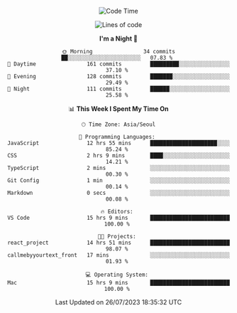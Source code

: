 <div align=center>
 
<!--START_SECTION:waka-->
![Code Time](http://img.shields.io/badge/Code%20Time-118%20hrs%2047%20mins-blue)

![Lines of code](https://img.shields.io/badge/From%20Hello%20World%20I%27ve%20Written-3.0%20million%20lines%20of%20code-blue)

**I'm a Night 🦉** 

```text
🌞 Morning                34 commits          ██░░░░░░░░░░░░░░░░░░░░░░░   07.83 % 
🌆 Daytime                161 commits         █████████░░░░░░░░░░░░░░░░   37.10 % 
🌃 Evening                128 commits         ███████░░░░░░░░░░░░░░░░░░   29.49 % 
🌙 Night                  111 commits         ██████░░░░░░░░░░░░░░░░░░░   25.58 % 
```


📊 **This Week I Spent My Time On** 

```text
🕑︎ Time Zone: Asia/Seoul

💬 Programming Languages: 
JavaScript               12 hrs 55 mins      █████████████████████░░░░   85.24 % 
CSS                      2 hrs 9 mins        ████░░░░░░░░░░░░░░░░░░░░░   14.21 % 
TypeScript               2 mins              ░░░░░░░░░░░░░░░░░░░░░░░░░   00.30 % 
Git Config               1 min               ░░░░░░░░░░░░░░░░░░░░░░░░░   00.14 % 
Markdown                 0 secs              ░░░░░░░░░░░░░░░░░░░░░░░░░   00.08 % 

🔥 Editors: 
VS Code                  15 hrs 9 mins       █████████████████████████   100.00 % 

🐱‍💻 Projects: 
react_project            14 hrs 51 mins      █████████████████████████   98.07 % 
callmebyyourtext_front   17 mins             ░░░░░░░░░░░░░░░░░░░░░░░░░   01.93 % 

💻 Operating System: 
Mac                      15 hrs 9 mins       █████████████████████████   100.00 % 
```


 Last Updated on 26/07/2023 18:35:32 UTC
<!--END_SECTION:waka-->
 </div>
